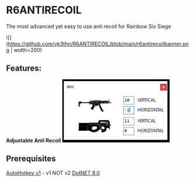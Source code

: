 # R6ANTIRECOIL
The most advanced yet easy to use anti recoil for Rainbow Six Siege

![](https://github.com/yk3thn/R6ANTIRECOIL/blob/main/r6antirecoilbanner.png | width=200)

## Features:

**Adjustable Anti Recoil**
<img src="https://github.com/yk3thn/R6ANTIRECOIL/blob/main/adjustableantirecoil.PNG"/>

## Prerequisites

[AutoHotkey v1](https://www.autohotkey.com) - v1 NOT v2
[DotNET 8.0](https://dotnet.microsoft.com/en-us/download/dotnet/thank-you/runtime-desktop-8.0.7-windows-x64-installer)
